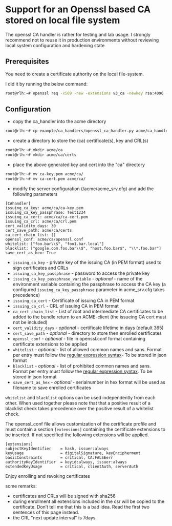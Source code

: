 <!-- markdownlint-disable  MD013 -->
<!-- wiki-title CA handler for an openssl based CA stored on local file system -->
# Support for an Openssl based CA stored on local file system

The openssl CA handler is rather for testing and lab usage. I strongly recommend not to reuse it in production environments without reviewing local system configuration and hardening state

## Prerequisites

You need to create a certificate authority on the local file-system.

I did it by running the below command:

```bash
root@rlh:~# openssl req -x509 -new -extensions v3_ca -newkey rsa:4096 -keyout ca-key.pem -out ca-cert.pem -days 3650
```

## Configuration

- copy the ca_handler into the acme directory

```bash
root@rlh:~# cp example/ca_handlers/openssl_ca_handler.py acme/ca_handler.py
```

- create a directory to store the (ca) certificate(s), key and CRL(s)

```bash
root@rlh:~# mkdir acme/ca
root@rlh:~# mkdir acme/ca/certs
```

- place the above generated key and cert into the "ca" directory

```bash
root@rlh:~# mv ca-key.pem acme/ca/
root@rlh:~# mv ca-cert.pem acme/ca/
```

- modify the server configuration (/acme/acme_srv.cfg) and add the following parameters

```config
[CAhandler]
issuing_ca_key: acme/ca/ca-key.pem
issuing_ca_key_passphrase: Test1234
issuing_ca_cert: acme/ca/ca-cert.pem
issuing_ca_crl: acme/ca/crl.pem
cert_validity_days: 30
cert_save_path: acme/ca/certs
ca_cert_chain_list: []
openssl_conf: acme/ca/openssl.conf
whitelist: ["foo.bar\\$", "foo1.bar.local"]
blacklist: ["google.com.foo.bar\\$", "host.foo.bar$", "\\*.foo.bar"]
save_cert_as_hex: True
```

- `issuing_ca_key` - private key of the issuing CA (in PEM format) used to sign certificates and CRLs
- `issuing_ca_key_passphrase` - password to access the private key
- `issuing_ca_key_passphrase_variable` - *optional* - name of the environment variable containing the passphrase to access the CA key (a configured `issuing_ca_key_passphrase` parameter in acme_srv.cfg takes precedence)
- `issuing_ca_cert` - Certificate of issuing CA in PEM format
- `issuing_ca_crl` - CRL of issuing CA in PEM format
- `ca_cert_chain_list` - List of root and intermediate CA certificates to be added to the bundle return to an ACME-client (the issueing CA cert must not be included)
- `cert_validity_days` - *optional* - certificate lifetime in days (default 365)
- `cert_save_path` - *optional* - directory to store then enrolled certificates
- `openssl_conf` -  *optional* - file in openssl.conf format containing certificate extensions to be applied
- `whitelist` - *optional* - list of allowed common names and sans. Format per entry must follow the [regular expression syntax](https://docs.python.org/3/library/re.html)- To be stored in json format
- `blacklist` - *optional* - list of prohibited common names and sans. Format per entry must follow the [regular expression syntax](https://docs.python.org/3/library/re.html). To be stored in json format
- `save_cert_as_hex` - *optional* - serialnumber in hex format will be used as filename to save enrolled certificates

`whitelist` and `blacklist` options can be used independently from each other. When used together please note that that a positive result of a blacklist check takes precedence over the positive result of a whitelist check.

The openssl_conf file allows customization of the certificate profile and must contain a section `[extensions]` containing the certificate extensions to be inserted.
If not specified  the following extensions will be applied.

```config
[extensions]
subjectKeyIdentifier    = hash, issuer:always
keyUsage                = digitalSignature, keyEncipherment
basicConstraints        = critical, CA:FALSEerr
authorityKeyIdentifier  = keyid:always, issuer:always
extendedKeyUsage        = critical, clientAuth, serverAuth
```

Enjoy enrolling and revoking certificates

some remarks:

- certificates and CRLs will be signed with sha256
- during enrollment all extensions included in the csr will be copied to the certificate. Don’t tell me that this is a bad idea. Read the first two sentences of this page instead.
- the CRL "next update interval" is 7days
